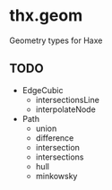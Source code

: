 thx.geom
========

Geometry types for Haxe

TODO
--------

  * EdgeCubic
    * intersectionsLine
    * interpolateNode
  * Path
    * union
    * difference
    * intersection
    * intersections
    * hull
    * minkowsky